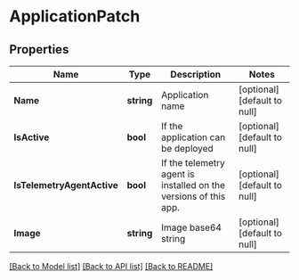 # ApplicationPatch

## Properties
Name | Type | Description | Notes
------------ | ------------- | ------------- | -------------
**Name** | **string** | Application name | [optional] [default to null]
**IsActive** | **bool** | If the application can be deployed | [optional] [default to null]
**IsTelemetryAgentActive** | **bool** | If the telemetry agent is installed on the versions of this app. | [optional] [default to null]
**Image** | **string** | Image base64 string | [optional] [default to null]

[[Back to Model list]](../README.md#documentation-for-models) [[Back to API list]](../README.md#documentation-for-api-endpoints) [[Back to README]](../README.md)


